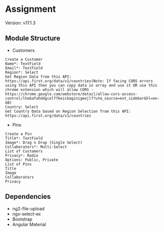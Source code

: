 # Assignment

Version: v17.1.3

## Module Structure

- Customers

```
Create a Customer
Name*: TextField
Email*: TextField
Region*: Select
Get Region Data from this API:
https://api.first.org/data/v1/countries(Note: If facing CORS errors using this API then you can copy data in array and use it OR use this chrome extension which will allow CORS - https://chrome.google.com/webstore/detail/allow-cors-access-control/lhobafahddgcelffkeicbaginigeejlf?utm_source=ext_sidebar&hl=en-GB)
Country: Select
Get Country Data based on Region Selection from this API:
https://api.first.org/data/v1/countries
```

- Pins

```
Create a Pin
Title*: TextField
Image*: Drag n Drop (Single Select)
Collaborators*: Multi-Select
List of Customers
Privacy*: Radio
Options: Public, Private
List of Pins
Title
Image
Collaborators
Privacy
```

## Dependencies

- ng2-file-upload
- ngx-select-ex
- Bootstrap
- Angular Material
